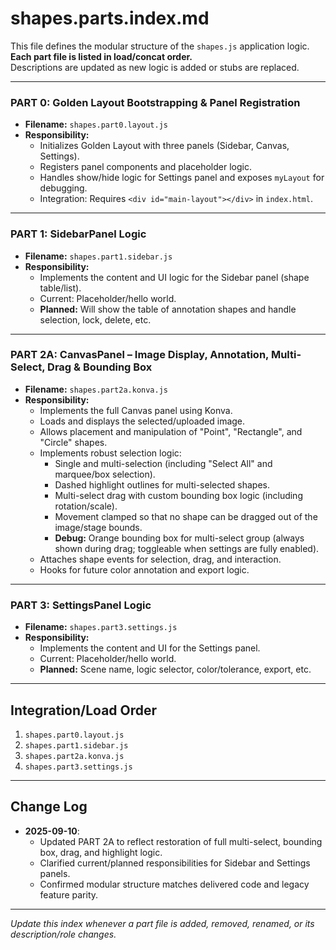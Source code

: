 # shapes.parts.index.md

This file defines the modular structure of the `shapes.js` application logic.  
**Each part file is listed in load/concat order.**  
Descriptions are updated as new logic is added or stubs are replaced.

---

### **PART 0: Golden Layout Bootstrapping & Panel Registration**
- **Filename:** `shapes.part0.layout.js`
- **Responsibility:**  
  - Initializes Golden Layout with three panels (Sidebar, Canvas, Settings).
  - Registers panel components and placeholder logic.
  - Handles show/hide logic for Settings panel and exposes `myLayout` for debugging.
  - Integration: Requires `<div id="main-layout"></div>` in `index.html`.

---

### **PART 1: SidebarPanel Logic**
- **Filename:** `shapes.part1.sidebar.js`
- **Responsibility:**  
  - Implements the content and UI logic for the Sidebar panel (shape table/list).
  - Current: Placeholder/hello world.
  - **Planned:** Will show the table of annotation shapes and handle selection, lock, delete, etc.

---

### **PART 2A: CanvasPanel – Image Display, Annotation, Multi-Select, Drag & Bounding Box**  
- **Filename:** `shapes.part2a.konva.js`
- **Responsibility:**  
  - Implements the full Canvas panel using Konva.
  - Loads and displays the selected/uploaded image.
  - Allows placement and manipulation of "Point", "Rectangle", and "Circle" shapes.
  - Implements robust selection logic:
    - Single and multi-selection (including "Select All" and marquee/box selection).
    - Dashed highlight outlines for multi-selected shapes.
    - Multi-select drag with custom bounding box logic (including rotation/scale).
    - Movement clamped so that no shape can be dragged out of the image/stage bounds.
    - **Debug:** Orange bounding box for multi-select group (always shown during drag; toggleable when settings are fully enabled).
  - Attaches shape events for selection, drag, and interaction.
  - Hooks for future color annotation and export logic.

---

### **PART 3: SettingsPanel Logic**
- **Filename:** `shapes.part3.settings.js`
- **Responsibility:**  
  - Implements the content and UI for the Settings panel.
  - Current: Placeholder/hello world.
  - **Planned:** Scene name, logic selector, color/tolerance, export, etc.

---

## Integration/Load Order

1. `shapes.part0.layout.js`
2. `shapes.part1.sidebar.js`
3. `shapes.part2a.konva.js`
4. `shapes.part3.settings.js`

---

## Change Log

- **2025-09-10**:  
  - Updated PART 2A to reflect restoration of full multi-select, bounding box, drag, and highlight logic.
  - Clarified current/planned responsibilities for Sidebar and Settings panels.
  - Confirmed modular structure matches delivered code and legacy feature parity.

---

*Update this index whenever a part file is added, removed, renamed, or its description/role changes.*

